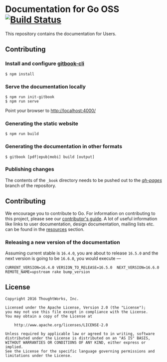 # Documentation for Go OSS [![Build Status](https://snap-ci.com/gocd/docs.go.cd/branch/master/build_image)](https://snap-ci.com/gocd/docs.go.cd/branch/master)


This repository contains the documentation for Users.

## Contributing

### Install and configure [gitbook-cli](https://github.com/GitbookIO/gitbook-cli)

```
$ npm install
```

### Serve the documentation locally

```
$ npm run init-gitbook
$ npm run serve
```

Point your browser to [http://localhost:4000/](http://localhost:4000/)

### Generating the static website

```
$ npm run build
```

### Generating the documentation in other formats

```
$ gitbook [pdf|epub|mobi] build [output]
```

### Publishing changes

The contents of the `_book` directory needs to be pushed out to the *[gh-pages](https://github.com/gocd/docs.go.cd/tree/gh-pages)* branch of the repository.

## Contributing

We encourage you to contribute to Go. For information on contributing to this project, please see our [contributor's guide](https://www.gocd.io/contribute).
A lot of useful information like links to user documentation, design documentation, mailing lists etc. can be found in the [resources](https://www.gocd.io/community/resources.html) section.

### Releasing a new version of the documentation

Assuming current stable is `16.4.0`, you are about to release `16.5.0` and the next version is going to be `16.6.0`, you would execute —

```
CURRENT_VERSION=16.4.0 VERSION_TO_RELEASE=16.5.0  NEXT_VERSION=16.6.0 REMOTE_NAME=upstream rake bump_version
```

## License

```plain
Copyright 2016 ThoughtWorks, Inc.

Licensed under the Apache License, Version 2.0 (the "License");
you may not use this file except in compliance with the License.
You may obtain a copy of the License at

    http://www.apache.org/licenses/LICENSE-2.0

Unless required by applicable law or agreed to in writing, software
distributed under the License is distributed on an "AS IS" BASIS,
WITHOUT WARRANTIES OR CONDITIONS OF ANY KIND, either express or implied.
See the License for the specific language governing permissions and
limitations under the License.
```
